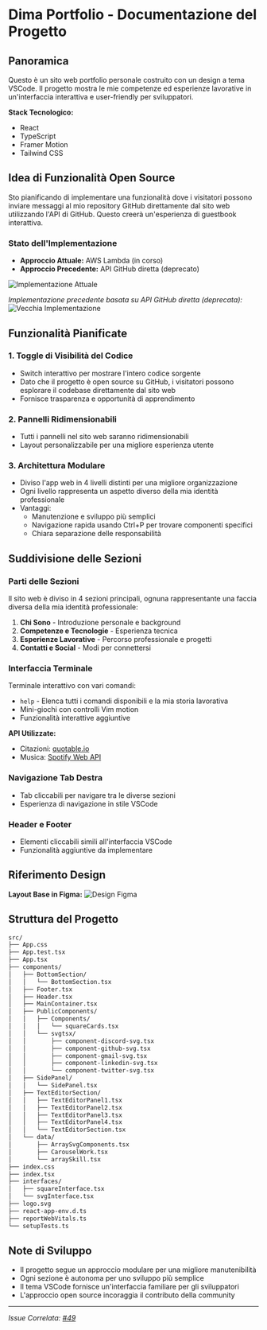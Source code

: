 # Dima Portfolio - Documentazione del Progetto

## Panoramica

Questo è un sito web portfolio personale costruito con un design a tema VSCode. Il progetto mostra le mie competenze ed esperienze lavorative in un'interfaccia interattiva e user-friendly per sviluppatori.

**Stack Tecnologico:**
- React
- TypeScript
- Framer Motion
- Tailwind CSS

## Idea di Funzionalità Open Source

Sto pianificando di implementare una funzionalità dove i visitatori possono inviare messaggi al mio repository GitHub direttamente dal sito web utilizzando l'API di GitHub. Questo creerà un'esperienza di guestbook interattiva.

### Stato dell'Implementazione
- **Approccio Attuale:** AWS Lambda (in corso)
- **Approccio Precedente:** API GitHub diretta (deprecato)

![Implementazione Attuale](https://github.com/user-attachments/assets/8283a71c-00d9-486d-a5f0-215f4d598c27)

*Implementazione precedente basata su API GitHub diretta (deprecata):*
![Vecchia Implementazione](https://github.com/user-attachments/assets/5102bfe4-65c9-4f78-ac23-fb1289274493)

## Funzionalità Pianificate

### 1. Toggle di Visibilità del Codice
- Switch interattivo per mostrare l'intero codice sorgente
- Dato che il progetto è open source su GitHub, i visitatori possono esplorare il codebase direttamente dal sito web
- Fornisce trasparenza e opportunità di apprendimento

### 2. Pannelli Ridimensionabili
- Tutti i pannelli nel sito web saranno ridimensionabili
- Layout personalizzabile per una migliore esperienza utente

### 3. Architettura Modulare
- Diviso l'app web in 4 livelli distinti per una migliore organizzazione
- Ogni livello rappresenta un aspetto diverso della mia identità professionale
- Vantaggi:
  - Manutenzione e sviluppo più semplici
  - Navigazione rapida usando Ctrl+P per trovare componenti specifici
  - Chiara separazione delle responsabilità

## Suddivisione delle Sezioni

### Parti delle Sezioni
Il sito web è diviso in 4 sezioni principali, ognuna rappresentante una faccia diversa della mia identità professionale:
1. **Chi Sono** - Introduzione personale e background
2. **Competenze e Tecnologie** - Esperienza tecnica
3. **Esperienze Lavorative** - Percorso professionale e progetti
4. **Contatti e Social** - Modi per connettersi

### Interfaccia Terminale
Terminale interattivo con vari comandi:
- `help` - Elenca tutti i comandi disponibili e la mia storia lavorativa
- Mini-giochi con controlli Vim motion
- Funzionalità interattive aggiuntive

**API Utilizzate:**
- Citazioni: [quotable.io](https://api.quotable.io/random)
- Musica: [Spotify Web API](https://developer.spotify.com/documentation/web-api)

### Navigazione Tab Destra
- Tab cliccabili per navigare tra le diverse sezioni
- Esperienza di navigazione in stile VSCode

### Header e Footer
- Elementi cliccabili simili all'interfaccia VSCode
- Funzionalità aggiuntive da implementare

## Riferimento Design

**Layout Base in Figma:**
![Design Figma](https://github.com/user-attachments/assets/9e612475-4b22-4e88-8564-6086b81ecd95)

## Struttura del Progetto

```bash
src/
├── App.css
├── App.test.tsx
├── App.tsx
├── components/
│   ├── BottomSection/
│   │   └── BottomSection.tsx
│   ├── Footer.tsx
│   ├── Header.tsx
│   ├── MainContainer.tsx
│   ├── PublicComponents/
│   │   ├── Components/
│   │   │   └── squareCards.tsx
│   │   └── svgtsx/
│   │       ├── component-discord-svg.tsx
│   │       ├── component-github-svg.tsx
│   │       ├── component-gmail-svg.tsx
│   │       ├── component-linkedin-svg.tsx
│   │       └── component-twitter-svg.tsx
│   ├── SidePanel/
│   │   └── SidePanel.tsx
│   ├── TextEditorSection/
│   │   ├── TextEditorPanel1.tsx
│   │   ├── TextEditorPanel2.tsx
│   │   ├── TextEditorPanel3.tsx
│   │   ├── TextEditorPanel4.tsx
│   │   └── TextEditorSection.tsx
│   └── data/
│       ├── ArraySvgComponents.tsx
│       ├── CarouselWork.tsx
│       └── arraySkill.tsx
├── index.css
├── index.tsx
├── interfaces/
│   ├── squareInterface.tsx
│   └── svgInterface.tsx
├── logo.svg
├── react-app-env.d.ts
├── reportWebVitals.ts
└── setupTests.ts
```

## Note di Sviluppo

- Il progetto segue un approccio modulare per una migliore manutenibilità
- Ogni sezione è autonoma per uno sviluppo più semplice
- Il tema VSCode fornisce un'interfaccia familiare per gli sviluppatori
- L'approccio open source incoraggia il contributo della community

---

*Issue Correlata: [#49](https://github.com/MindfulLearner/dima-portfolio/issues/49)* 